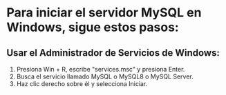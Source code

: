 # Para iniciar el servidor MySQL en Windows, sigue estos pasos:

## Usar el Administrador de Servicios de Windows:
   
1. Presiona Win + R, escribe "services.msc" y presiona Enter.
2. Busca el servicio llamado MySQL o MySQL8 o MySQL Server.
3. Haz clic derecho sobre él y selecciona Iniciar.


